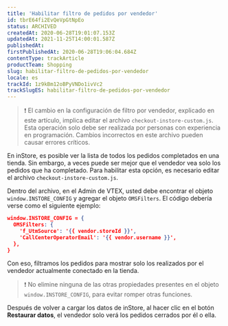 ```yaml
---
title: 'Habilitar filtro de pedidos por vendedor'
id: tbrE64fi2EvQeVpGtNpEo
status: ARCHIVED
createdAt: 2020-06-28T19:01:07.153Z
updatedAt: 2021-11-25T14:00:01.587Z
publishedAt: 
firstPublishedAt: 2020-06-28T19:06:04.684Z
contentType: trackArticle
productTeam: Shopping
slug: habilitar-filtro-de-pedidos-por-vendedor
locale: es
trackId: 1z9kBm12oBPyVNDo1ivVc2
trackSlugES: habilitar-filtro-de-pedidos-por-vendedor
---
```


>❗ El cambio en la configuración de filtro por vendedor, explicado en este artículo, implica editar el archivo `checkout-instore-custom.js`. Esta operación solo debe ser realizada por personas con experiencia en programación. Cambios incorrectos en este archivo pueden causar errores críticos.

En inStore, es posible ver la lista de todos los pedidos completados en una tienda. Sin embargo, a veces puede ser mejor que el vendedor vea solo los pedidos que ha completado. Para habilitar esta opción, es necesario editar el archivo `checkout-instore-custom.js`.

Dentro del archivo, en el Admin de VTEX, usted debe encontrar el objeto `window.INSTORE_CONFIG` y agregar el objeto `OMSFilters`. El código debería verse como el siguiente ejemplo:

```json
window.INSTORE_CONFIG = {
  OMSFilters: {
    'f_UtmSource': '{{ vendor.storeId }}',
    'CallCenterOperatorEmail': '{{ vendor.username }}',
  },
}
```

Con eso, filtramos los pedidos para mostrar solo los realizados por el vendedor actualmente conectado en la tienda.

>❗ No elimine ninguna de las otras propiedades presentes en el objeto `window.INSTORE_CONFIG`, para evitar romper otras funciones.

Después de volver a cargar los datos de inStore, al hacer clic en el botón __Restaurar datos__, el vendedor solo verá los pedidos cerrados por él o ella.
